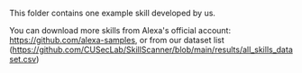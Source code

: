 This folder contains one example skill developed by us.

You can download more skills from Alexa's official account: https://github.com/alexa-samples, or from our dataset list (https://github.com/CUSecLab/SkillScanner/blob/main/results/all_skills_dataset.csv)
